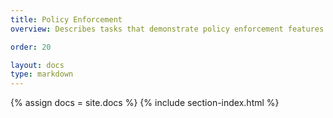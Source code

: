 ```yaml
---
title: Policy Enforcement
overview: Describes tasks that demonstrate policy enforcement features.

order: 20

layout: docs
type: markdown
---
```


{% assign docs = site.docs %}
{% include section-index.html %}
